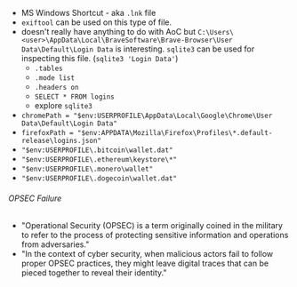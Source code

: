 - MS Windows Shortcut - aka `.lnk` file
- `exiftool` can be used on this type of file.
-  doesn't really have anything to do with AoC but `C:\Users\<user>\AppData\Local\BraveSoftware\Brave-Browser\User Data\Default\Login Data` is interesting. `sqlite3` can be used for inspecting this file. (`sqlite3 'Login Data'`)
	-  `.tables`
	- `.mode list`
	- `.headers on`
	- `SELECT * FROM logins`
	-  explore `sqlite3`
- `chromePath = "$env:USERPROFILE\AppData\Local\Google\Chrome\User Data\Default\Login Data"`
- `firefoxPath = "$env:APPDATA\Mozilla\Firefox\Profiles\*.default-release\logins.json"`
- `"$env:USERPROFILE\.bitcoin\wallet.dat"`
- `"$env:USERPROFILE\.ethereum\keystore\*"`
- `"$env:USERPROFILE\.monero\wallet"`
- `"$env:USERPROFILE\.dogecoin\wallet.dat"`

###### OPSEC Failure
-  "Operational Security (OPSEC) is a term originally coined in the military to refer to the process of protecting sensitive information and operations from adversaries."
- "In the context of cyber security, when malicious actors fail to follow proper OPSEC practices, they might leave digital traces that can be pieced together to reveal their identity."

